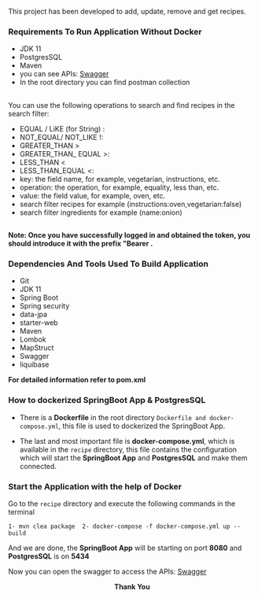 This project has been developed to add, update, remove and get recipes.

### Requirements To Run Application Without Docker

* JDK 11
* PostgresSQL
* Maven
* you can see APIs: [Swagger](http://localhost:8080/swagger-ui.html#)
* In the root directory you can find postman collection

##
You can use the following operations to search and find recipes in the search filter:
* EQUAL / LiKE (for String) :
* NOT_EQUAL/ NOT_LIKE !:
* GREATER_THAN >
* GREATER_THAN_ EQUAL >:
* LESS_THAN <
* LESS_THAN_EQUAL <:
* key: the field name, for example, vegetarian, instructions, etc.
* operation: the operation, for example, equality, less than, etc.
* value: the field value, for example, oven, etc.
* search filter recipes for example (instructions:oven,vegetarian:false)
* search filter ingredients for example (name:onion)
##

**Note: Once you have successfully logged in and obtained the token, you should introduce it with the prefix "Bearer .**

### Dependencies And Tools Used To Build Application

* Git
* JDK 11
* Spring Boot
* Spring security
* data-jpa
* starter-web
* Maven
* Lombok
* MapStruct
* Swagger
* liquibase

**For detailed information refer to pom.xml**

### How to dockerized SpringBoot App & PostgresSQL

* There is a **Dockerfile** in the root directory `Dockerfile and docker-compose.yml`, this file is used to dockerized
  the SpringBoot App.

* The last and most important file is **docker-compose.yml**, which is available in the `recipe` directory, this file
  contains the configuration which will start the **SpringBoot App** and **PostgresSQL** and make them connected.

### Start the Application with the help of Docker

Go to the `recipe` directory and execute the following commands in the terminal

    1- mvn clea package  2- docker-compose -f docker-compose.yml up --build

And we are done, the **SpringBoot App** will be starting on port **8080** and **PostgresSQL** is on **5434**

Now you can open the swagger to access the APIs:
[Swagger](http://localhost:8080/swagger-ui.html#)


<p align="center">
  <b>Thank You </b>
</p>
